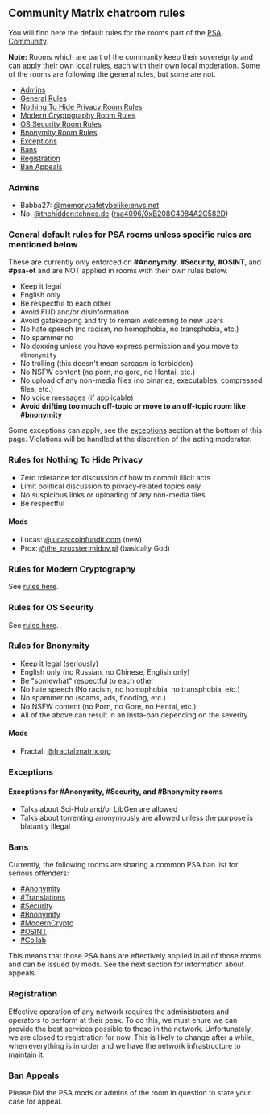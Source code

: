 ## Community Matrix chatroom rules

You will find here the default rules for the rooms part of the [PSA Community](https://matrix.to/#/#privacy-security-anonymity:matrix.org).

**Note:** Rooms which are part of the community keep their sovereignty and can apply their own local rules, each with their own local moderation. Some of the rooms are following the general rules, but some are not.

- [Admins](#admins)
- [General Rules](#general)
- [Nothing To Hide Privacy Room Rules](#nth)
- [Modern Cryptography Room Rules](#moderncrypto)
- [OS Security Room Rules](#ossecurity)
- [Bnonymity Room Rules](#bnonymity)
- [Exceptions](#exceptions)
- [Bans](#bans)
- [Registration](#register)
- [Ban Appeals](#appeals)

### Admins<a name="admins"></a>
- Babba27: [@memorysafetybelike:envs.net](https://matrix.to/#/@memorysafetybelike:envs.net)
- No: [@thehidden:tchncs.de](https://matrix.to/#/@thehidden:tchncs.de) ([rsa4096/0xB208C4084A2C582D](https://keys.openpgp.org/vks/v1/by-fingerprint/D7939998F78BADB518C1B600B208C4084A2C582D))

### General default rules for PSA rooms **unless specific rules are mentioned below**<a name="general"></a>
These are currently only enforced on **#Anonymity**, **#Security**, **#OSINT**, and **#psa-ot** and are NOT applied in rooms with their own rules below.

- Keep it legal
- English only
- Be respectful to each other
- Avoid FUD and/or disinformation
- Avoid gatekeeping and try to remain welcoming to new users
- No hate speech (no racism, no homophobia, no transphobia, etc.)
- No spammerino
- No doxxing unless you have express permission and you move to ```#bnonymity```
- No trolling (this doesn't mean sarcasm is forbidden)
- No NSFW content (no porn, no gore, no Hentai, etc.)
- No upload of any non-media files (no binaries, executables, compressed files, etc.)
- No voice messages (if applicable)
- **Avoid drifting too much off-topic or move to an off-topic room like #bnonymity**

Some exceptions can apply, see the [exceptions](#exceptions) section at the bottom of this page. Violations will be handled at the discretion of the acting moderator.

### Rules for Nothing To Hide Privacy<a name="nth"></a>
- Zero tolerance for discussion of how to commit illicit acts
- Limit political discussion to privacy-related topics only
- No suspicious links or uploading of any non-media files
- Be respectful

#### Mods
- Lucas: [@lucas:coinfundit.com](https://matrix.to/#/@lucas:coinfundit.com) (new)
- Prox: [@the_proxster:midov.pl](https://matrix.to/#/@the_proxster:midov.pl) (basically God)

### Rules for Modern Cryptography<a name="moderncrypto"></a>
See [rules here](moderncrypto-rules.html).

### Rules for OS Security<a name="ossecurity"></a>
See [rules here](https://artemislena.eu/coc.html).

### Rules for Bnonymity<a name="bnonymity"></a>
- Keep it legal (seriously)
- English only (no Russian, no Chinese, English only)
- Be "somewhat" respectful to each other
- No hate speech (No racism, no homophobia, no transphobia, etc.)
- No spammerino (scams, ads, flooding, etc.)
- No NSFW content (no Porn, no Gore, no Hentai, etc.)
- All of the above can result in an insta-ban depending on the severity

#### Mods
- Fractal: [@fractal:matrix.org](https://matrix.to/#/@fractal:matrix.org)

### Exceptions<a name="exceptions"></a>

#### Exceptions for #Anonymity, #Security, and #Bnonymity rooms
- Talks about Sci-Hub and/or LibGen are allowed
- Talks about torrenting anonymously are allowed unless the purpose is blatantly illegal

### Bans<a name="bans"></a>
Currently, the following rooms are sharing a common PSA ban list for serious offenders:
- [#Anonymity](https://matrix.to/#/#anonymity:matrix.anonymousplanet.org)
- [#Translations](https://matrix.to/#/#thgtoa-translation:matrix.anonymousplanet.org)
- [#Security](https://matrix.to/#/#security:matrix.anonymousplanet.org)
- [#Bnonymity](https://matrix.to/#/#bnonymity:matrix.anonymousplanet.org)
- [#ModernCrypto](https://matrix.to/#/#moderncrypto:matrix.anonymousplanet.org)
- [#OSINT](https://matrix.to/#/#OSINT:matrix.anonymousplanet.org)
- [#Collab](https://matrix.to/#/#thgtoa-collab:matrix.anonymousplanet.org)

This means that those PSA bans are effectively applied in all of those rooms and can be issued by mods. See the next section for information about appeals.

### Registration<a name="register"></a>

Effective operation of any network requires the administrators and operators to perform at their peak. To do this, we must enure we can provide the best services possible to those in the network. Unfortunately, we are closed to registration for now. This is likely to change after a while, when everything is in order and we have the network infrastructure to maintain it. 

### Ban Appeals<a name="appeals"></a>
Please DM the PSA mods or admins of the room in question to state your case for appeal.